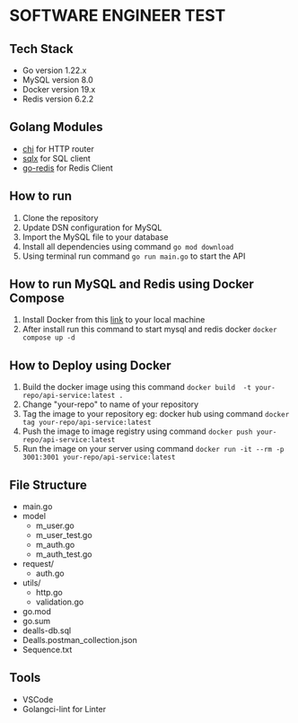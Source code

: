 # SOFTWARE ENGINEER TEST

## Tech Stack

- Go version 1.22.x
- MySQL version 8.0
- Docker version 19.x
- Redis version 6.2.2

## Golang Modules

- [chi](https://github.com/go-chi/chi) for HTTP router
- [sqlx](https://github.com/jmoiron/sqlx) for SQL client
- [go-redis](https://github.com/redis/go-redis) for Redis Client

## How to run

1. Clone the repository
2. Update DSN configuration for MySQL
3. Import the MySQL file to your database
4. Install all dependencies using command `go mod download`
5. Using terminal run command `go run main.go` to start the API

## How to run MySQL and Redis using Docker Compose

1. Install Docker from this [link](https://www.docker.com/get-started/) to your local machine
2. After install run this command to start mysql and redis docker `docker compose up -d`

## How to Deploy using Docker

1. Build the docker image using this command `docker build  -t your-repo/api-service:latest .`
2. Change "your-repo" to name of your repository
3. Tag the image to your repository eg: docker hub using command `docker tag your-repo/api-service:latest`
4. Push the image to image registry using command `docker push your-repo/api-service:latest`
5. Run the image on your server using command `docker run -it --rm -p 3001:3001 your-repo/api-service:latest`

## File Structure

- main.go
- model
  - m_user.go
  - m_user_test.go
  - m_auth.go
  - m_auth_test.go
- request/
  - auth.go
- utils/
  - http.go
  - validation.go
- go.mod
- go.sum
- dealls-db.sql
- Dealls.postman_collection.json
- Sequence.txt

## Tools

- VSCode
- Golangci-lint for Linter
